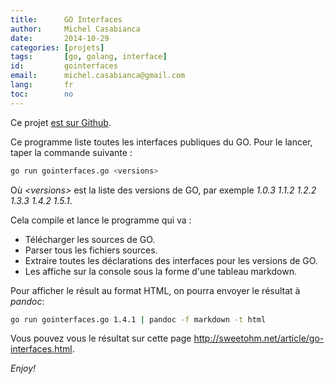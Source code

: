 ```yaml
---
title:      GO Interfaces
author:     Michel Casabianca
date:       2014-10-29
categories: [projets]
tags:       [go, golang, interface]
id:         gointerfaces
email:      michel.casabianca@gmail.com
lang:       fr
toc:        no
---
```


Ce projet [est sur Github](https://github.com/c4s4/gointerfaces).

Ce programme liste toutes les interfaces publiques du GO. Pour le lancer, taper la commande suivante :

```bash
go run gointerfaces.go <versions>
```

<!--more-->

Où *\<versions\>* est la liste des versions de GO, par exemple *1.0.3 1.1.2 1.2.2 1.3.3 1.4.2 1.5.1*.

Cela compile et lance le programme qui va :

- Télécharger les sources de GO.
- Parser tous les fichiers sources.
- Extraire toutes les déclarations des interfaces pour les versions de GO.
- Les affiche sur la console sous la forme d'une tableau markdown.

Pour afficher le résult au format HTML, on pourra envoyer le résultat à *pandoc*:

```bash
go run gointerfaces.go 1.4.1 | pandoc -f markdown -t html
```

Vous pouvez vous le résultat sur cette page <http://sweetohm.net/article/go-interfaces.html>.

*Enjoy!*
